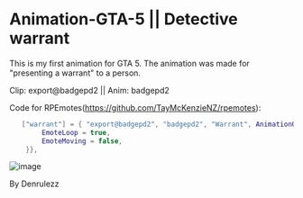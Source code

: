 # Animation-GTA-5 || Detective warrant

This is my first animation for GTA 5. The animation was made for "presenting a warrant" to a person.

Clip: export@badgepd2 || Anim: badgepd2

Code for RPEmotes(https://github.com/TayMcKenzieNZ/rpemotes):
```lua
   ["warrant"] = { "export@badgepd2", "badgepd2", "Warrant", AnimationOptions= {
        EmoteLoop = true,
        EmoteMoving = false,
    }},

```
![image](https://user-images.githubusercontent.com/115623890/233683121-f5b0ce9c-4a46-42f3-9478-79e064d28290.png)


By Denrulezz
